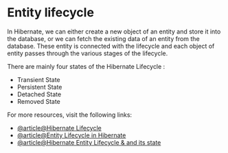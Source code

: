 # Entity lifecycle

In Hibernate, we can either create a new object of an entity and store it into the database, or we can fetch the existing data of an entity from the database. These entity is connected with the lifecycle and each object of entity passes through the various stages of the lifecycle.

There are mainly four states of the Hibernate Lifecycle :

- Transient State
- Persistent State
- Detached State
- Removed State

For more resources, visit the following links:

- [@article@Hibernate Lifecycle](https://www.geeksforgeeks.org/hibernate-lifecycle/)
- [@article@Entity Lifecycle in Hibernate](https://www.javatpoint.com/hibernate-lifecycle)
- [@article@Hibernate Entity Lifecycle & and its state](https://www.baeldung.com/hibernate-entity-lifecycle)
